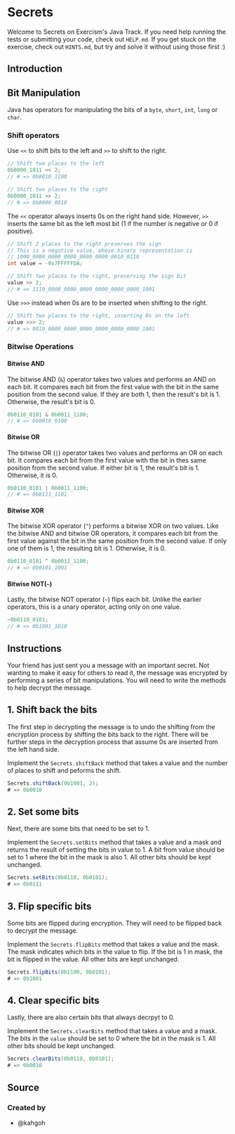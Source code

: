 # Secrets

Welcome to Secrets on Exercism's Java Track.
If you need help running the tests or submitting your code, check out `HELP.md`.
If you get stuck on the exercise, check out `HINTS.md`, but try and solve it without using those first :)

## Introduction

## Bit Manipulation

Java has operators for manipulating the bits of a `byte`, `short`, `int`, `long` or `char`.

### Shift operators

Use `<<` to shift bits to the left and `>>` to shift to the right.

```java
// Shift two places to the left
0b0000_1011 << 2;
// # => 0b0010_1100

// Shift two places to the right
0b0000_1011 >> 2;
// # => 0b0000_0010
```

The `<<` operator always inserts 0s on the right hand side.
However, `>>` inserts the same bit as the left most bit (1 if the number is negative or 0 if positive).

```java
// Shift 2 places to the right preserves the sign
// This is a negative value, whose binary representation is
// 1000_0000_0000_0000_0000_0000_0010_0110
int value = -0x7FFFFFDA;

// Shift two places to the right, preserving the sign bit
value >> 2;
// # => 1110_0000_0000_0000_0000_0000_0000_1001
```

Use `>>>` instead when 0s are to be inserted when shifting to the right.

```java
// Shift two places to the right, inserting 0s on the left
value >>> 2;
// # => 0010_0000_0000_0000_0000_0000_0000_1001
```

### Bitwise Operations

#### Bitwise AND

The bitwise AND (`&`) operator takes two values and performs an AND on each bit.
It compares each bit from the first value with the bit in the same position from the second value.
If they are both 1, then the result's bit is 1.
Otherwise, the result's bit is 0.

```java
0b0110_0101 & 0b0011_1100;
// # => 0b0010_0100
```

#### Bitwise OR

The bitwise OR (`|`) operator takes two values and performs an OR on each bit.
It compares each bit from the first value with the bit in thes same position from the second value.
If either bit is 1, the result's bit is 1.
Otherwise, it is 0.

```java
0b0110_0101 | 0b0011_1100;
// # => 0b0111_1101
```

#### Bitwise XOR

The bitwise XOR operator (`^`) performs a bitwise XOR on two values.
Like the bitwise AND and bitwise OR operators, it compares each bit from the first value against the bit in the same position from the second value.
If only one of them is 1, the resulting bit is 1.
Otherwise, it is 0.

```java
0b0110_0101 ^ 0b0011_1100;
// # => 0b0101_1001
```

#### Bitwise NOT(`~`)

Lastly, the bitwise NOT operator (`~`) flips each bit.
Unlike the earlier operators, this is a unary operator, acting only on one value.

```java
~0b0110_0101;
// # => 0b1001_1010
```

## Instructions

Your friend has just sent you a message with an important secret.
Not wanting to make it easy for others to read it, the message was encrypted by performing a series of bit manipulations.
You will need to write the methods to help decrypt the message.

## 1. Shift back the bits

The first step in decrypting the message is to undo the shifting from the encryption process by shifting the bits back to the right.
There will be further steps in the decryption process that assume 0s are inserted from the left hand side.

Implement the `Secrets.shiftBack` method that takes a value and the number of places to shift and peforms the shift.

```java
Secrets.shiftBack(0b1001, 2);
# => 0b0010
```

## 2. Set some bits

Next, there are some bits that need to be set to 1.

Implement the `Secrets.setBits` method that takes a value and a mask and returns the result of setting the bits in value to 1.
A bit from value should be set to 1 where the bit in the mask is also 1.
All other bits should be kept unchanged.

```java
Secrets.setBits(0b0110, 0b0101);
# => 0b0111
```

## 3. Flip specific bits

Some bits are flipped during encryption.
They will need to be flipped back to decrypt the message.

Implement the `Secrets.flipBits` method that takes a value and the mask.
The mask indicates which bits in the value to flip.
If the bit is 1 in mask, the bit is flipped in the value.
All other bits are kept unchanged.

```java
Secrets.flipBits(0b1100, 0b0101);
# => 0b1001
```

## 4. Clear specific bits

Lastly, there are also certain bits that always decrpyt to 0.

Implement the `Secrets.clearBits` method that takes a value and a mask.
The bits in the `value` should be set to 0 where the bit in the mask is 1.
All other bits should be kept unchanged.

```java
Secrets.clearBits(0b0110, 0b0101);
# => 0b0010
```

## Source

### Created by

- @kahgoh